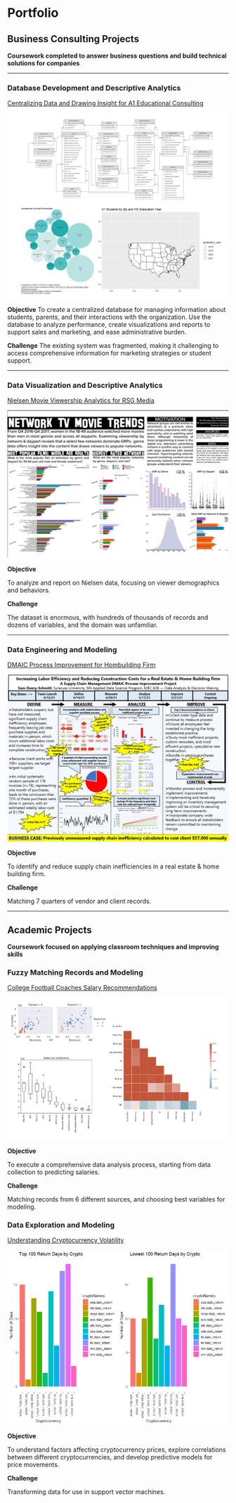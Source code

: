 # Portfolio

## Business Consulting Projects
**Coursework completed to answer business questions and build technical solutions for companies**

---
### Database Development and Descriptive Analytics

[Centralizing Data and Drawing Insight for A1 Educational Consulting](https://github.com/sampds/consulting-mssql-server-database-development-descriptive-analytics)

[<img src="images/a1_thumbnail.png?raw=true">](/pdf/Deery-Schmitt_Samuel_Developing_a_Database_to_Support_A1_College_Prep_Sales_Marketing_and_Administration.pdf)

**Objective**
To create a centralized database for managing information about students, parents, and their interactions with the organization.
Use the database to analyze performance, create visualizations and reports to support sales and marketing, and ease administrative burden.

**Challenge**
The existing system was fragmented, making it challenging to access comprehensive information for marketing strategies or student support.

---
### Data Visualization and Descriptive Analytics

[Nielsen Movie Viewership Analytics for RSG Media](https://github.com/sampds/network-television-movie-trend-analysis)

[<img src="images/nielsen_thumbnail.jpg?raw=true">](/pdf/Deery-Schmitt_Samuel_Nielsen_Report.pdf)

**Objective**
 
To analyze and report on Nielsen data, focusing on viewer demographics and behaviors.

**Challenge**

The dataset is enormous, with hundreds of thousands of records and dozens of variables, and the domain was unfamiliar.

---
### Data Engineering and Modeling

[DMAIC Process Improvement for Hombuilding Firm](/pdf/Deery-Schmitt_Samuel_DMAIC_Process_Improvement_Project.pdf)

[<img src="images/DMAIC_thumbnail.jpg?raw=true">](/pdf/Deery-Schmitt_Samuel_DMAIC_Process_Improvement_Project.pdf)

**Objective** 

To identify and reduce supply chain inefficiencies in a real estate & home building firm.

**Challenge**

Matching 7 quarters of vendor and client records.

---
## Academic Projects
**Coursework focused on applying classroom techniques and improving skills**

### Fuzzy Matching Records and Modeling

[College Football Coaches Salary Recommendations](https://github.com/sampds/fuzzy-matching-college-football)

[<img src="images/college_football_thumbnail.png?raw=true">](/pdf/Deery-Schmitt_Samuel_College_Football_Coach_Salary_Recommendations.pdf)

**Objective** 

To execute a comprehensive data analysis process, starting from data collection to predicting salaries.

**Challenge**

Matching records from 6 different sources, and choosing best variables for modeling.

### Data Exploration and Modeling

[Understanding Cryptocurrency Volatility](https://github.com/sampds/understanding-cryptocurrency-volatility)

[<img src="images/cryptocurrency_thumbnail.png?raw=true">](/pdf/Deery-Schmitt_Samuel_Understanding_Cryptocurrency_Volatility.pdf)

**Objective** 

To understand factors affecting cryptocurrency prices, explore correlations between different cryptocurrencies, and develop predictive models for price movements.

**Challenge**

Transforming data for use in support vector machines.